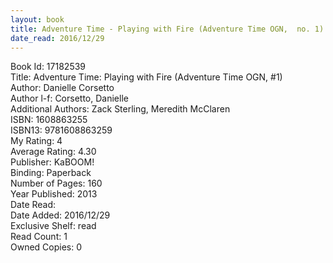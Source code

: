 ```yaml
---
layout: book
title: Adventure Time - Playing with Fire (Adventure Time OGN,  no. 1)
date_read: 2016/12/29
---
```


Book Id: 17182539<br />
Title: Adventure Time: Playing with Fire (Adventure Time OGN, #1)<br />
Author: Danielle Corsetto<br />
Author l-f: Corsetto, Danielle<br />
Additional Authors: Zack Sterling, Meredith McClaren<br />
ISBN: 1608863255<br />
ISBN13: 9781608863259<br />
My Rating: 4<br />
Average Rating: 4.30<br />
Publisher: KaBOOM!<br />
Binding: Paperback<br />
Number of Pages: 160<br />
Year Published: 2013<br />
Date Read: <br />
Date Added: 2016/12/29<br />
Exclusive Shelf: read<br />
Read Count: 1<br />
Owned Copies: 0<br />


